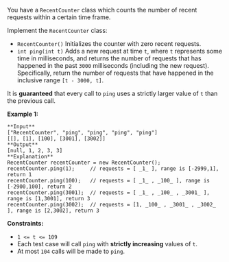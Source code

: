 You have a `RecentCounter` class which counts the number of recent requests
within a certain time frame.

Implement the `RecentCounter` class:

  * `RecentCounter()` Initializes the counter with zero recent requests.
  * `int ping(int t)` Adds a new request at time `t`, where `t` represents some time in milliseconds, and returns the number of requests that has happened in the past `3000` milliseconds (including the new request). Specifically, return the number of requests that have happened in the inclusive range `[t - 3000, t]`.

It is **guaranteed** that every call to `ping` uses a strictly larger value of
`t` than the previous call.



**Example 1:**

    
    
    **Input**
    ["RecentCounter", "ping", "ping", "ping", "ping"]
    [[], [1], [100], [3001], [3002]]
    **Output**
    [null, 1, 2, 3, 3]
    **Explanation**
    RecentCounter recentCounter = new RecentCounter();
    recentCounter.ping(1);     // requests = [ _1_ ], range is [-2999,1], return 1
    recentCounter.ping(100);   // requests = [ _1_ , _100_ ], range is [-2900,100], return 2
    recentCounter.ping(3001);  // requests = [ _1_ , _100_ , _3001_ ], range is [1,3001], return 3
    recentCounter.ping(3002);  // requests = [1, _100_ , _3001_ , _3002_ ], range is [2,3002], return 3
    



**Constraints:**

  * `1 <= t <= 109`
  * Each test case will call `ping` with **strictly increasing** values of `t`.
  * At most `104` calls will be made to `ping`.

